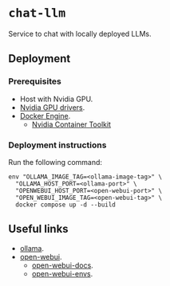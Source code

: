 # `chat-llm`

Service to chat with locally deployed LLMs.

## Deployment

### Prerequisites

- Host with Nvidia GPU.
- [Nvidia GPU drivers](../../system-setup/graphics.md#nvidia).
- [Docker Engine](../../system-setup/toolchains/docker/README.md).
  - [Nvidia Container Toolkit](../../system-setup/toolchains/docker/README.md#nvidia-contianer-toolkit)

### Deployment instructions

Run the following command:

```shell
env "OLLAMA_IMAGE_TAG=<ollama-image-tag>" \
  "OLLAMA_HOST_PORT=<ollama-port>" \
  "OPENWEBUI_HOST_PORT=<open-webui-port>" \
  "OPEN_WEBUI_IMAGE_TAG=<open-webui-tag>" \
  docker compose up -d --build
```

## Useful links

- [ollama][ollama].
- [open-webui][open-webui].
  - [open-webui-docs][open-webui-docs].
  - [open-webui-envs][open-webui-envs].

[ollama]: ../../dotfiles/tools/ai/ollama/README.md
[open-webui]: https://github.com/open-webui/open-webui
[open-webui-docs]: https://docs.openwebui.com/
[open-webui-envs]: https://docs.openwebui.com/getting-started/env-configuration
